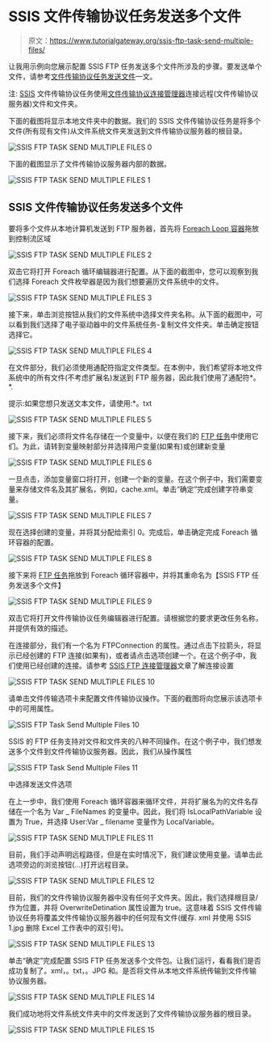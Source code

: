 # SSIS 文件传输协议任务发送多个文件

> 原文：<https://www.tutorialgateway.org/ssis-ftp-task-send-multiple-files/>

让我用示例向您展示配置 SSIS FTP 任务发送多个文件所涉及的步骤。要发送单个文件，请参考[文件传输协议任务发送文件](https://www.tutorialgateway.org/ssis-ftp-task-send-files/)一文。

注: [SSIS](https://www.tutorialgateway.org/ssis/) 文件传输协议任务使用[文件传输协议连接管理器](https://www.tutorialgateway.org/ssis-ftp-connection-manager/)连接远程(文件传输协议服务器)文件和文件夹。

下面的截图将显示本地文件夹中的数据。我们的 SSIS 文件传输协议任务是将多个文件(所有现有文件)从文件系统文件夹发送到文件传输协议服务器的根目录。

![SSIS FTP TASK SEND MULTIPLE FILES 0](img/0b8b3dd67a0cd1fd6b361ca621656d7d.png)

下面的截图显示了文件传输协议服务器内部的数据。

![SSIS FTP TASK SEND MULTIPLE FILES 1](img/40c1ba8e15084d8c540236241cd84e47.png)

## SSIS 文件传输协议任务发送多个文件

要将多个文件从本地计算机发送到 FTP 服务器，首先将 [Foreach Loop 容器](https://www.tutorialgateway.org/ssis-foreach-loop-file-enumerator/)拖放到控制流区域

![SSIS FTP TASK SEND MULTIPLE FILES 2](img/3bd7df20e8c65a4b92930ca9af1f0985.png)

双击它将打开 Foreach 循环编辑器进行配置。从下面的截图中，您可以观察到我们选择 Foreach 文件枚举器是因为我们想要遍历文件系统中的文件。

![SSIS FTP TASK SEND MULTIPLE FILES 3](img/979b5bd52b1c819e729188cccc931de9.png)

接下来，单击浏览按钮从我们的文件系统中选择文件夹名称。从下面的截图中，可以看到我们选择了电子驱动器中的文件系统任务-复制文件文件夹。单击确定按钮选择它。

![SSIS FTP TASK SEND MULTIPLE FILES 4](img/567d9196b9cd34b123fbcacb197f32d7.png)

在文件部分，我们必须使用通配符指定文件类型。在本例中，我们希望将本地文件系统中的所有文件(不考虑扩展名)发送到 FTP 服务器，因此我们使用了通配符*。*.

提示:如果您想只发送文本文件，请使用:*。txt

![SSIS FTP TASK SEND MULTIPLE FILES 5](img/ffe828c8bb04900ced4f68607d945830.png)

接下来，我们必须将文件名存储在一个变量中，以便在我们的 [FTP 任务](https://www.tutorialgateway.org/ssis-ftp-task/)中使用它们。为此，请转到变量映射部分并选择用户变量(如果有)或创建新变量

![SSIS FTP TASK SEND MULTIPLE FILES 6](img/bdba9a62369441721253c0a8d943dc23.png)

一旦点击<new variable..="">，添加变量窗口将打开，创建一个新的变量。在这个例子中，我们需要变量来存储文件名及其扩展名，例如，cache.xml。单击“确定”完成创建字符串变量。</new>

![SSIS FTP TASK SEND MULTIPLE FILES 7](img/36bc12a5bec184b146f351364c27a20a.png)

现在选择创建的变量，并将其分配给索引 0。完成后，单击确定完成 Foreach 循环容器的配置。

![SSIS FTP TASK SEND MULTIPLE FILES 8](img/dd090decedea36b7a535e9205300c260.png)

接下来将 [FTP 任务](https://www.tutorialgateway.org/ssis-ftp-task/)拖放到 Foreach 循环容器中，并将其重命名为【SSIS FTP 任务发送多个文件】

![SSIS FTP TASK SEND MULTIPLE FILES 9](img/518f07f5c3f462150bc95c610ad85540.png)

双击它将打开文件传输协议任务编辑器进行配置。请根据您的要求更改任务名称，并提供有效的描述。

在连接部分，我们有一个名为 FTPConnection 的属性。通过点击下拉箭头，将显示已经创建的 FTP 连接(如果有)，或者请点击<new connection..="">选项创建一个。在这个例子中，我们使用已经创建的连接。请参考 [SSIS FTP 连接管理器](https://www.tutorialgateway.org/ssis-ftp-connection-manager/)文章了解连接设置</new>

![SSIS FTP TASK SEND MULTIPLE FILES 10](img/676061ca9c82fa1367157c42769e8ed5.png)

请单击文件传输选项卡来配置文件传输协议操作。下面的截图将向您展示该选项卡中的可用属性。

![SSIS FTP Task Send Multiple Files 10](img/5b7a979f761dae6cf1f70ecede765bb0.png)

SSIS 的 FTP 任务支持对文件和文件夹的八种不同操作。在这个例子中，我们想发送多个文件到文件传输协议服务器。因此，我们从操作属性

![SSIS FTP Task Send Multiple Files 11](img/28b91a345697cb37f7ee6e7c035ff74f.png)

中选择发送文件选项

在上一步中，我们使用 Foreach 循环容器来循环文件，并将扩展名为的文件名存储在一个名为 Var _ FileNames 的变量中。因此，我们将 IsLocalPathVariable 设置为 True，并选择 User:Var _ filename 变量作为 LocalVariable。

![SSIS FTP TASK SEND MULTIPLE FILES 11](img/3977a21a9b93d96157a83e493e1dd00d.png)

目前，我们手动声明远程路径，但是在实时情况下，我们建议使用变量。请单击此选项旁边的浏览按钮(…)打开远程目录。

![SSIS FTP TASK SEND MULTIPLE FILES 12](img/b880616a18dcb50d0f8ac488380e0078.png)

目前，我们的文件传输协议服务器中没有任何子文件夹。因此，我们选择根目录/作为位置，并将 OverwriteDetination 属性设置为 true。这意味着 SSIS 文件传输协议任务将覆盖文件传输协议服务器中的任何现有文件(缓存. xml 并使用 SSIS 1.jpg 删除 Excel 工作表中的双引号)。

![SSIS FTP TASK SEND MULTIPLE FILES 13](img/96f3aafdfcad26a1a6f3c251c84d6da9.png)

单击“确定”完成配置 SSIS FTP 任务发送多个文件包。让我们运行，看看我们是否成功复制了。xml，。txt，。JPG 和。是否将文件从本地文件系统传输到文件传输协议服务器。

![SSIS FTP TASK SEND MULTIPLE FILES 14](img/63556fff19507e46a3bdb0efff6e7113.png)

我们成功地将文件系统文件夹中的文件发送到了文件传输协议服务器的根目录。

![SSIS FTP TASK SEND MULTIPLE FILES 15](img/b6f2d869db7e2eac15e7a69037dc9cfb.png)